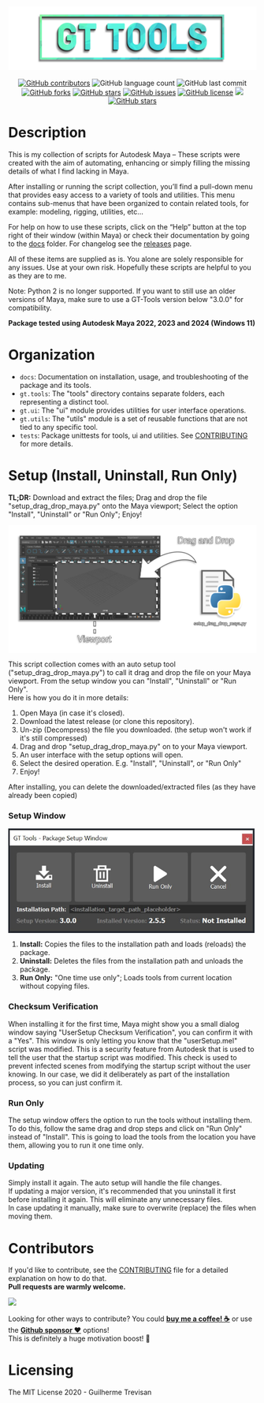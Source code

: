 <!-- GT Tools README.md file -->
<p></p>
<img src="./docs/media/gt_logo.png">
<p></p>
<p align="center"> 
   <a href="https://github.com/TrevisanGMW/gt-tools/graphs/contributors">
   <img alt="GitHub contributors" src="https://img.shields.io/github/contributors/TrevisanGMW/gt-tools.svg?style=flat-square" ></a>
   <img alt="GitHub language count" src="https://img.shields.io/github/languages/count/TrevisanGMW/gt-tools?style=flat-square">
   <img alt="GitHub last commit" src="https://img.shields.io/github/last-commit/TrevisanGMW/gt-tools?style=flat-square">
   <a href="https://github.com/TrevisanGMW/gt-tools/network/members">
   <img alt="GitHub forks" src="https://img.shields.io/github/forks/TrevisanGMW/gt-tools.svg?style=flat-square" ></a>
   <a href="https://github.com/TrevisanGMW/gt-tools/stargazers">
   <img alt="GitHub stars" src="https://img.shields.io/github/stars/TrevisanGMW/gt-tools.svg?style=flat-square" ></a>
   <a href="https://github.com/TrevisanGMW/gt-tools/issues">
   <img alt="GitHub issues" src="https://img.shields.io/github/issues/TrevisanGMW/gt-tools.svg?style=flat-square" ></a>
   <a href="https://github.com/TrevisanGMW/gt-tools/blob/master/LICENSE">
   <img alt="GitHub license" src="https://img.shields.io/github/license/TrevisanGMW/gt-tools.svg?style=flat-square" ></a>
   <a href="https://www.paypal.me/TrevisanGMW"> 
   <img src="https://img.shields.io/badge/$-donate-blue.svg?maxAge=2592000&amp;style=flat-square">
   <a href="https://www.linkedin.com/in/trevisangmw/">
   <img alt="GitHub stars" src="https://img.shields.io/badge/-LinkedIn-black.svg?style=flat-square&logo=linkedin&colorB=555" ></a>
</p>

<h1>Description</h1>
This is my collection of scripts for Autodesk Maya – These scripts were created with the aim of automating, 
enhancing or simply filling the missing details of what I find lacking in Maya.

After installing or running the script collection, you’ll find a pull-down menu that provides easy access to a
variety of tools and utilities. This menu contains sub-menus that have been organized to contain related tools,
for example: modeling, rigging, utilities, etc…

For help on how to use these scripts, click on the “Help” button at the top right of their window (within Maya) or
check their documentation by going to the <a href="./docs">docs</a> folder. For changelog see the <a href="https://github.com/TrevisanGMW/gt-tools/releases">releases</a> page.

All of these items are supplied as is. You alone are solely responsible for any issues. Use at your own risk.
Hopefully these scripts are helpful to you as they are to me.

Note: Python 2 is no longer supported. If you want to still use an older versions of Maya, make sure to use a GT-Tools version below "3.0.0" for compatibility.

<p><b>Package tested using Autodesk Maya 2022, 2023 and 2024 (Windows 11)</b></p>

<h1>Organization</h1>
<ul>
<li><code>docs</code>: Documentation on installation, usage, and troubleshooting of the package and its tools.</li>
<li><code>gt.tools</code>: The "tools" directory contains separate folders, each representing a distinct tool.</li>
<li><code>gt.ui</code>: The "ui" module provides utilities for user interface operations.</li>
<li><code>gt.utils</code>: The "utils" module is a set of reusable functions that are not tied to any specific tool.</li>
<li><code>tests</code>: Package unittests for tools, ui and utilities. See <a href="./CONTRIBUTING.md">CONTRIBUTING</a> for more details.</li>
</ul>

<h1>Setup (Install, Uninstall, Run Only)</h1>
<p><b>TL;DR:</b> Download and extract the files; Drag and drop the file "setup_drag_drop_maya.py" onto the Maya viewport; 
Select the option "Install", "Uninstall" or "Run Only"; Enjoy! <br></p>

<img src="./docs/media/setup_tutorial.svg"
     alt="GT Tools Installation Tutorial"
     width="1000" 
     align="center">

<p>This script collection comes with an auto setup tool ("setup_drag_drop_maya.py") to call it drag and drop the file on your Maya viewport. From the setup window you can "Install", "Uninstall" or "Run Only".
<br>Here is how you do it in more details:</p>

<ol>
	<li>Open Maya (in case it's closed).</li>
	<li>Download the latest release (or clone this repository).</li>
	<li>Un-zip (Decompress) the file you downloaded. (the setup won't work if it's still compressed)</li>
	<li>Drag and drop "setup_drag_drop_maya.py" on to your Maya viewport.</li>
    <li>An user interface with the setup options will open.</li>
	<li>Select the desired operation. E.g. "Install", "Uninstall", or "Run Only"</li>
	<li>Enjoy!</li>
</ol>

<p>
After installing, you can delete the downloaded/extracted files (as they have already been copied)
</p>

<h3>Setup Window</h3>
<img src="./docs/media/setup_window.jpg"
     alt="GT Tools Installation Setup Window"
     width="500"
     align="center">
<ol>
	<li><b>Install:</b> Copies the files to the installation path and loads (reloads) the package. </li>
	<li><b>Uninstall:</b> Deletes the files from the installation path and unloads the package.</li>
	<li><b>Run Only:</b> "One time use only"; Loads tools from current location without copying files.</li>
</ol>

<h3>Checksum Verification</h3>
<p>When installing it for the first time, Maya might show you a small dialog window saying "UserSetup Checksum Verification", you can confirm it with a "Yes". This window is only letting you know that the "userSetup.mel" script was modified. This is a security feature from Autodesk that is used to tell the user that the startup script was modified. This check is used to prevent infected scenes from modifying the startup script without the user knowing. In our case, we did it deliberately as part of the installation process, so you can just confirm it.
</p>

<h3>Run Only</h3>
<p>The setup window offers the option to run the tools without installing them. To do this, follow the same drag and drop steps and click on "Run Only" instead of "Install". This is going to load the tools from the location you have them, allowing you to run it one time only.</p>

<h3>Updating</h3>
<p>Simply install it again. The auto setup will handle the file changes.
<br>If updating a major version, it's recommended that you uninstall it first before installing it again. This will eliminate any unnecessary files.
<br>In case updating it manually, make sure to overwrite (replace) the files when moving them.</p>

<h1> Contributors </h1>
If you'd like to contribute, see the <a href="./CONTRIBUTING.md">CONTRIBUTING</a> file for a detailed explanation on how to do that. 
<br><b>Pull requests are warmly welcome.</b> 
<p></p>
<a href="https://github.com/TrevisanGMW/gt-tools/graphs/contributors">
  <img src="https://contributors-img.web.app/image?repo=TrevisanGMW/gt-tools" />
</a>

Looking for other ways to contribute? You could [**buy me a coffee! :coffee:**](https://www.buymeacoffee.com/TrevisanGMW) or use the [**Github sponsor :heart:**](https://github.com/sponsors/TrevisanGMW) options!
<br>This is definitely a huge motivation boost! :star_struck:

<h1> Licensing </h1>
The MIT License 2020 - Guilherme Trevisan
